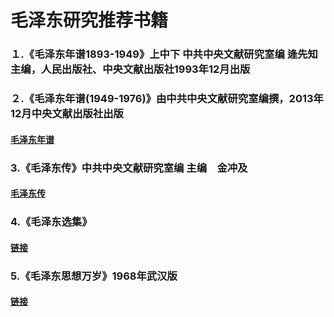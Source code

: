 毛泽东研究推荐书籍
==============
###	１.《毛泽东年谱1893-1949》上中下 中共中央文献研究室编 逄先知主编，人民出版社、中央文献出版社1993年12月出版
###	２.《毛泽东年谱(1949-1976)》由中共中央文献研究室编撰，2013年12月中央文献出版社出版
#### [毛泽东年谱](http://mzd.szhgh.com/xuexi/2015-01-05/73000.html)
###	3.《毛泽东传》中共中央文献研究室编 主编　金冲及
#### [毛泽东传](　http://cpc.people.com.cn/GB/69112/70190/70192/70270/index.html)
###	4.《毛泽东选集》
#### [链接](http://marxists.anu.edu.au/chinese/maozedong/index.htm#7)
###	5.《毛泽东思想万岁》1968年武汉版 
#### [链接](http://marxists.anu.edu.au/chinese/maozedong/1968/index.htm)

